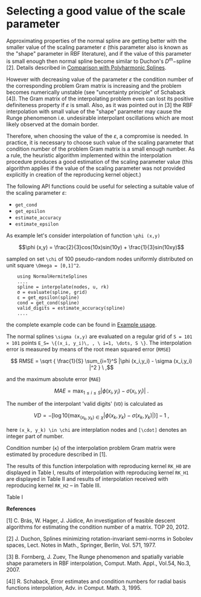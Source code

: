 # Selecting a good value of the scale parameter
 
Approximating properties of the normal spline are getting better with the smaller value of the scaling parameter $\varepsilon$ (this parameter also is known as the "shape" parameter in RBF literature), and if the value of this parameter is small enough then normal spline become similar to Duchon's $D^m -$spline [2]. Details described in
[Comparison with Polyharmonic Splines](https://igorkohan.github.io/NormalHermiteSplines.jl/stable/Relation-to-Polyharmonic-Splines/).

However with decreasing value of the parameter $\varepsilon$ the condition number of the corresponding problem Gram matrix is increasing and the problem becomes numerically unstable (see "uncertainty principle" of Schaback [4]). The Gram matrix of the interpolating problem even can lost its positive definiteness property if $\varepsilon$ is small. Also, as it was pointed out in [3] the RBF interpolation with small value of the "shape" parameter may cause the Runge phenomenon i.e. undesirable interpolant oscillations which are most likely observed at the domain border. 

Therefore, when choosing the value of the $\varepsilon$, a compromise is needed. In practice, it is necessary to choose such value of the scaling parameter that condition number of the problem Gram matrix is a small enough number. As a rule, the heuristic algorithm implemented within the interpolation procedure produces a good estimation of the scaling parameter value (this algorithm applies if the value of the scaling parameter was not provided explicitly in creation of the reproducing kernel object.)

The following API functions could be useful for selecting a suitable value of the scaling parameter $\varepsilon$:

- ```get_cond```
- ```get_epsilon```
- ```estimate_accuracy```
- ```estimate_epsilon```  

As example let's consider interpolation of function ``\phi (x,y)``

```math
\phi (x,y)  = \frac{2}{3}cos(10x)sin(10y) + \frac{1}{3}sin(10xy)
```
sampled on set ``\chi`` of 100 pseudo-random nodes uniformly distributed on unit square ``\Omega = [0,1]^2``.

```
    using NormalHermiteSplines
    ....
    spline = interpolate(nodes, u, rk)
    σ = evaluate(spline, grid)
    ε = get_epsilon(spline)
    cond = get_cond(spline)
    valid_digits = estimate_accuracy(spline)
    ....
```
the complete example code can be found in [Example usage](https://igorkohan.github.io/NormalHermiteSplines.jl/stable/Usage/#D-interpolation-case-2/).

The normal splines ``\sigma (x,y)`` are evaluated on a regular grid of ``S = 101 × 101`` points ``E_S= \{(x_i, y_i)\, , \ i=1, \dots, S \}``. The interpolation error is measured by means of the root mean squared error (``RMSE``)

```math
  RMSE = \sqrt { \frac{1}{S} \sum_{i=1}^S |\phi (x_i,y_i) - \sigma (x_i,y_i) |^2 } \ ,
```
and the maximum absolute error (``MAE``)
```math
  MAE = \max_{1 \le i \le S} |\phi (x_i,y_i) - \sigma (x_i,y_i) | \ .
```
The number of the interpolant 'valid digits' (``VD``) is calculated as
```math
VD = -[\log10(\max_{(x_k, y_k) \in \chi} |\phi (x_k,y_k) - \sigma (x_k,y_k) |)] - 1 \ ,
```
here ``(x_k, y_k) \in \chi`` are interplation nodes and ``[\cdot]`` denotes an integer part of number.

Condition number (``κ``) of the interpolation problem Gram matrix were estimated by procedure described in [1].

The results of this function interpolation with reproducing kernel ```RK_H0``` are displayed in Table I, results of interpolation with reproducing kernel ```RK_H1``` are displayed in Table II and results of interpolation received with reproducing kernel ```RK_H2``` – in Table III.

Table I







**References**

[1] C. Brás, W. Hager, J. Júdice, An investigation of feasible descent algorithms for estimating the condition number of a matrix. TOP 20, 2012.

[2] J. Duchon, Splines minimizing rotation-invariant semi-norms in Sobolev spaces, Lect. Notes in Math., Springer, Berlin, Vol. 571, 1977.

[3] B. Fornberg, J. Zuev, The Runge phenomenon and spatially variable shape parameters in RBF interpolation,
Comput. Math. Appl., Vol.54, No.3, 2007.

[4]] R. Schaback, Error estimates and condition numbers for radial basis functions interpolation, Adv. in Comput. Math. 3, 1995.